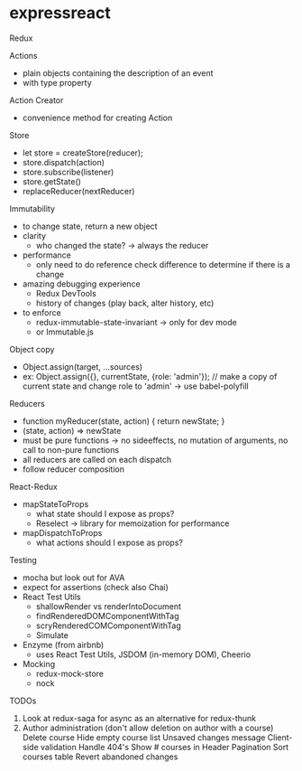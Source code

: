 # expressreact

Redux

Actions
- plain objects containing the description of an event
- with type property

Action Creator
- convenience method for creating Action

Store
- let store = createStore(reducer);
- store.dispatch(action)
- store.subscribe(listener)
- store.getState()
- replaceReducer(nextReducer)

Immutability
- to change state, return a new object
- clarity
  - who changed the state? -> always the reducer
- performance
  - only need to do reference check difference to determine if there is a change
- amazing debugging experience
  - Redux DevTools
  - history of changes (play back, alter history, etc)
- to enforce
  - redux-immutable-state-invariant -> only for dev mode
  - or Immutable.js

Object copy
- Object.assign(target, ...sources)
- ex: Object.assign({}, currentState, {role: 'admin'}); // make a copy of current state and change role to 'admin' -> use babel-polyfill

Reducers
- function myReducer(state, action) {
    return newState;
  }
- (state, action) => newState
- must be pure functions -> no sideeffects, no mutation of arguments, no call to non-pure functions
- all reducers are called on each dispatch
- follow reducer composition

React-Redux
- mapStateToProps
  - what state should I expose as props?
  - Reselect -> library for memoization for performance
- mapDispatchToProps
  - what actions should I expose as props?

Testing
- mocha but look out for AVA
- expect for assertions (check also Chai)
- React Test Utils
  - shallowRender vs renderIntoDocument
  - findRenderedDOMComponentWithTag
  - scryRenderedCOMComponentWithTag
  - Simulate
- Enzyme (from airbnb)
  - uses React Test Utils, JSDOM (in-memory DOM), Cheerio
- Mocking
  - redux-mock-store
  - nock
  
TODOs
1. Look at redux-saga for async as an alternative for redux-thunk
2. Author administration (don't allow deletion on author with a course)
   Delete course
   Hide empty course list
   Unsaved changes message
   Client-side validation
   Handle 404's
   Show # courses in Header
   Pagination
   Sort courses table
   Revert abandoned changes
